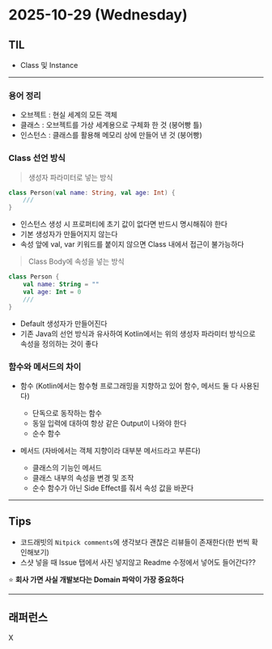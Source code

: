 # 2025-10-29 (Wednesday)

## TIL

- Class 및 Instance

---

### 용어 정리

- 오브젝트 : 현실 세계의 모든 객체
- 클래스 : 오브젝트를 가상 세계용으로 구체화 한 것 (붕어빵 틀)
- 인스턴스 : 클래스를 활용해 메모리 상에 만들어 낸 것 (붕어빵)

### Class 선언 방식

> 생성자 파라미터로 넣는 방식
>

```kotlin
class Person(val name: String, val age: Int) {
	///
}
```

- 인스턴스 생성 시 프로퍼티에 초기 값이 없다면 반드시 명시해줘야 한다
- 기본 생성자가 만들어지지 않는다
- 속성 앞에 val, var 키워드를 붙이지 않으면 Class 내에서 접근이 불가능하다

> Class Body에 속성을 넣는 방식
>

```kotlin
class Person {
	val name: String = ""
	val age: Int = 0
    ///
}
```

- Default 생성자가 만들어진다
- 기존 Java의 선언 방식과 유사하여 Kotlin에서는 위의 생성자 파라미터 방식으로 속성을 정의하는 것이 좋다

### 함수와 메서드의 차이

- 함수 (Kotlin에서는 함수형 프로그래밍을 지향하고 있어 함수, 메서드 둘 다 사용된다)
    - 단독으로 동작하는 함수
    - 동일 입력에 대하여 항상 같은 Output이 나와야 한다
    - 순수 함수

- 메서드 (자바에서는 객체 지향이라 대부분 메서드라고 부른다)
    - 클래스의 기능인 메서드
    - 클래스 내부의 속성을 변경 및 조작
    - 순수 함수가 아닌 Side Effect를 줘서 속성 값을 바꾼다

---

## Tips

- 코드래빗의 `Nitpick comments`에 생각보다 괜찮은 리뷰들이 존재한다(한 번씩 확인해보기)
- 스샷 넣을 때 Issue 탭에서 사진 넣지않고 Readme 수정에서 넣어도 들어간다??

⭐ **회사 가면 사실 개발보다는 Domain 파악이 가장 중요하다**

---

## 래퍼런스

X